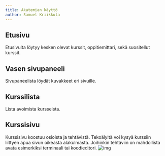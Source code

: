 ```yaml
---
title: Akatemian käyttö
author: Samuel Kriikkula
---
```


## Etusivu
Etusivulta löytyy kesken olevat kurssit, oppitiemittari, sekä suositellut kurssit.

## Vasen sivupaneeli
Sivupaneelista löydät kuvakkeet eri sivuille.

## Kurssilista
Lista avoimista kursseista.

## Kurssisivu
Kurssisivu koostuu osioista ja tehtävistä.
Tekoälyltä voi kysyä kurssiin liittyen apua sivun oikeasta alakulmasta.
Joihinkin tehtäviin on mahdollista avata esimerkiksi terminaali tai koodieditori.
![img](/seka/coursehelp.png)
